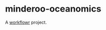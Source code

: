 # minderoo-oceanomics

A [workflowr][] project.

[workflowr]: https://github.com/jdblischak/workflowr
